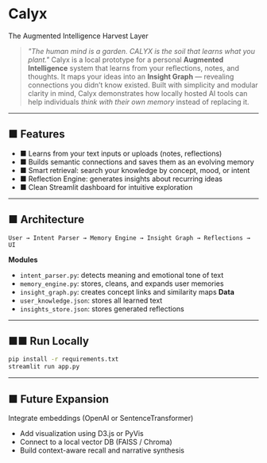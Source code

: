 # Calyx
The Augmented Intelligence Harvest Layer
> *"The human mind is a garden. CALYX is the soil that learns what you plant."*
Calyx is a local prototype for a personal **Augmented Intelligence** system that learns from your reflections, notes, and thoughts. 
It maps your ideas into an **Insight Graph** — revealing connections you didn’t know existed.
Built with simplicity and modular clarity in mind, Calyx demonstrates how locally hosted AI tools can help individuals *think with their own memory* instead of replacing it.
---
## ■ Features
- ■ Learns from your text inputs or uploads (notes, reflections)
- ■ Builds semantic connections and saves them as an evolving memory
- ■ Smart retrieval: search your knowledge by concept, mood, or intent
- ■ Reflection Engine: generates insights about recurring ideas
- ■ Clean Streamlit dashboard for intuitive exploration
---
## ■ Architecture
```
User → Intent Parser → Memory Engine → Insight Graph → Reflections → UI
```
**Modules**
- `intent_parser.py`: detects meaning and emotional tone of text 
- `memory_engine.py`: stores, cleans, and expands user memories 
- `insight_graph.py`: creates concept links and similarity maps 
**Data**
- `user_knowledge.json`: stores all learned text 
- `insights_store.json`: stores generated reflections 
---
## ■■ Run Locally
```bash
pip install -r requirements.txt
streamlit run app.py
```
---
## ■ Future Expansion
Integrate embeddings (OpenAI or SentenceTransformer)
- Add visualization using D3.js or PyVis
- Connect to a local vector DB (FAISS / Chroma)
- Build context-aware recall and narrative synthesis

